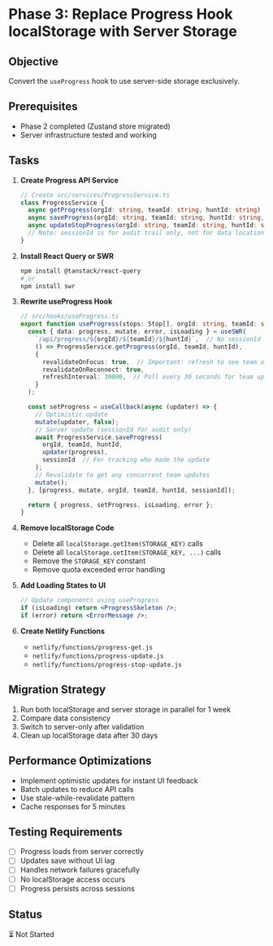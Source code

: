 # Phase 3: Replace Progress Hook localStorage with Server Storage

## Objective
Convert the `useProgress` hook to use server-side storage exclusively.

## Prerequisites
- Phase 2 completed (Zustand store migrated)
- Server infrastructure tested and working

## Tasks

1. **Create Progress API Service**
   ```typescript
   // Create src/services/ProgressService.ts
   class ProgressService {
     async getProgress(orgId: string, teamId: string, huntId: string)
     async saveProgress(orgId: string, teamId: string, huntId: string, progress: ProgressData, sessionId: string)
     async updateStopProgress(orgId: string, teamId: string, huntId: string, stopId: string, data: StopData, sessionId: string)
     // Note: sessionId is for audit trail only, not for data location
   }
   ```

2. **Install React Query or SWR**
   ```bash
   npm install @tanstack/react-query
   # or
   npm install swr
   ```

3. **Rewrite useProgress Hook**
   ```typescript
   // src/hooks/useProgress.ts
   export function useProgress(stops: Stop[], orgId: string, teamId: string, huntId: string, sessionId: string) {
     const { data: progress, mutate, error, isLoading } = useSWR(
       `/api/progress/${orgId}/${teamId}/${huntId}`,  // No sessionId in key
       () => ProgressService.getProgress(orgId, teamId, huntId),
       {
         revalidateOnFocus: true,  // Important: refresh to see team updates
         revalidateOnReconnect: true,
         refreshInterval: 30000,  // Poll every 30 seconds for team updates
       }
     );

     const setProgress = useCallback(async (updater) => {
       // Optimistic update
       mutate(updater, false);
       // Server update (sessionId for audit only)
       await ProgressService.saveProgress(
         orgId, teamId, huntId,
         updater(progress),
         sessionId  // For tracking who made the update
       );
       // Revalidate to get any concurrent team updates
       mutate();
     }, [progress, mutate, orgId, teamId, huntId, sessionId]);

     return { progress, setProgress, isLoading, error };
   }
   ```

4. **Remove localStorage Code**
   - Delete all `localStorage.getItem(STORAGE_KEY)` calls
   - Delete all `localStorage.setItem(STORAGE_KEY, ...)` calls
   - Remove the `STORAGE_KEY` constant
   - Remove quota exceeded error handling

5. **Add Loading States to UI**
   ```jsx
   // Update components using useProgress
   if (isLoading) return <ProgressSkeleton />;
   if (error) return <ErrorMessage />;
   ```

6. **Create Netlify Functions**
   - `netlify/functions/progress-get.js`
   - `netlify/functions/progress-update.js`
   - `netlify/functions/progress-stop-update.js`

## Migration Strategy
1. Run both localStorage and server storage in parallel for 1 week
2. Compare data consistency
3. Switch to server-only after validation
4. Clean up localStorage data after 30 days

## Performance Optimizations
- Implement optimistic updates for instant UI feedback
- Batch updates to reduce API calls
- Use stale-while-revalidate pattern
- Cache responses for 5 minutes

## Testing Requirements
- [ ] Progress loads from server correctly
- [ ] Updates save without UI lag
- [ ] Handles network failures gracefully
- [ ] No localStorage access occurs
- [ ] Progress persists across sessions

## Status
⏳ Not Started